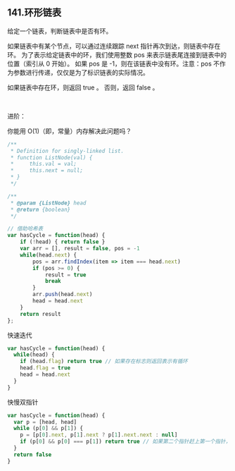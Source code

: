 ## 141.环形链表

给定一个链表，判断链表中是否有环。

如果链表中有某个节点，可以通过连续跟踪 next 指针再次到达，则链表中存在环。 为了表示给定链表中的环，我们使用整数 pos 来表示链表尾连接到链表中的位置（索引从 0 开始）。 如果 pos 是 -1，则在该链表中没有环。注意：pos 不作为参数进行传递，仅仅是为了标识链表的实际情况。

如果链表中存在环，则返回 true 。 否则，返回 false 。

 

进阶：

你能用 O(1)（即，常量）内存解决此问题吗？

```js
/**
 * Definition for singly-linked list.
 * function ListNode(val) {
 *     this.val = val;
 *     this.next = null;
 * }
 */

/**
 * @param {ListNode} head
 * @return {boolean}
 */

// 借助哈希表
var hasCycle = function(head) {
    if (!head) { return false }
    var arr = [], result = false, pos = -1
    while(head.next) {
        pos = arr.findIndex(item => item === head.next)
        if (pos >= 0) {
            result = true
            break
        }
        arr.push(head.next)
        head = head.next
    }
    return result
};
```

快速迭代
```js
var hasCycle = function(head) {
  while(head) {
    if (head.flag) return true // 如果存在标志则返回表示有循环
    head.flag = true
    head = head.next
  }
}
```

快慢双指针
```js
var hasCycle = function(head) {
  var p = [head, head]
  while (p[0] && p[1]) {
    p = [p[0].next, p[1].next ? p[1].next.next : null]
    if (p[0] && p[0] === p[1]) return true // 如果第二个指针赶上第一个指针，则表示有循环
  }
  return false
}
```